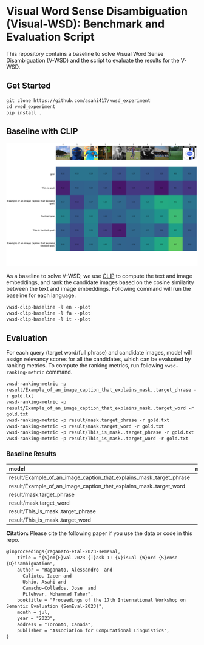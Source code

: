 # Visual Word Sense Disambiguation (Visual-WSD): Benchmark and Evaluation Script
This repository contains a baseline to solve Visual Word Sense Disambiguation (V-WSD) and the script to evaluate the results for the V-WSD.

## Get Started
```shell
git clone https://github.com/asahi417/vwsd_experiment
cd vwsd_experiment
pip install .
```

## Baseline with CLIP


<p align="center">
  <img src="result/visualization/en/similarity.0.png">
</p>

As a baseline to solve V-WSD, we use [CLIP](https://arxiv.org/abs/2103.00020) to compute the text and image embeddings, 
and rank the candidate images based on the cosine similarity between the text and image embeddings.
Following command will run the baseline for each language. 
```shell
vwsd-clip-baseline -l en --plot
vwsd-clip-baseline -l fa --plot
vwsd-clip-baseline -l it --plot
```

## Evaluation
For each query (target word/full phrase) and candidate images, model will assign relevancy scores for all the candidates, which can be evaluated by ranking metrics.
To compute the ranking metrics, run following `vwsd-ranking-metric` command.

```shell
vwsd-ranking-metric -p result/Example_of_an_image_caption_that_explains_mask..target_phrase -r gold.txt
vwsd-ranking-metric -p result/Example_of_an_image_caption_that_explains_mask..target_word -r gold.txt
vwsd-ranking-metric -p result/mask.target_phrase -r gold.txt
vwsd-ranking-metric -p result/mask.target_word -r gold.txt
vwsd-ranking-metric -p result/This_is_mask..target_phrase -r gold.txt
vwsd-ranking-metric -p result/This_is_mask..target_word -r gold.txt
```

### Baseline Results

| model                                                                |   mrr_official/en |   hit_official/en |   hit_rate@1/en |   map@5/en |   mrr@5/en |   ndcg@5/en |   map@10/en |   mrr@10/en |   ndcg@10/en |   mrr_official/fa |   hit_official/fa |   hit_rate@1/fa |   map@5/fa |   mrr@5/fa |   ndcg@5/fa |   map@10/fa |   mrr@10/fa |   ndcg@10/fa |   mrr_official/it |   hit_official/it |   hit_rate@1/it |   map@5/it |   mrr@5/it |   ndcg@5/it |   map@10/it |   mrr@10/it |   ndcg@10/it |   mrr_official/avg |   hit_official/avg |   hit_rate@1/avg |   map@5/avg |   mrr@5/avg |   ndcg@5/avg |   map@10/avg |   mrr@10/avg |   ndcg@10/avg |
|:---------------------------------------------------------------------|------------------:|------------------:|----------------:|-----------:|-----------:|------------:|------------:|------------:|-------------:|------------------:|------------------:|----------------:|-----------:|-----------:|------------:|------------:|------------:|-------------:|------------------:|------------------:|----------------:|-----------:|-----------:|------------:|------------:|------------:|-------------:|-------------------:|-------------------:|-----------------:|------------:|------------:|-------------:|-------------:|-------------:|--------------:|
| result/Example_of_an_image_caption_that_explains_mask..target_phrase |          0.668163 |          0.50324  |        0.50324  |   0.652592 |   0.652592 |    0.71162  |    0.668163 |    0.668163 |     0.748529 |          0.38905  |             0.185 |           0.185 |   0.342583 |   0.342583 |    0.419426 |    0.38905  |    0.38905  |     0.531431 |          0.37596  |          0.190164 |        0.190164 |   0.320492 |   0.320492 |    0.382175 |    0.37596  |    0.37596  |     0.519219 |           0.477724 |           0.292801 |         0.292801 |    0.438556 |    0.438556 |     0.504407 |     0.477724 |     0.477724 |      0.599726 |
| result/Example_of_an_image_caption_that_explains_mask..target_word   |          0.483614 |          0.291577 |        0.291577 |   0.44964  |   0.44964  |    0.521259 |    0.483614 |    0.483614 |     0.604849 |          0.363502 |             0.165 |           0.165 |   0.314083 |   0.314083 |    0.389235 |    0.363502 |    0.363502 |     0.510824 |          0.305109 |          0.134426 |        0.134426 |   0.236448 |   0.236448 |    0.289363 |    0.305109 |    0.305109 |     0.461987 |           0.384075 |           0.197001 |         0.197001 |    0.33339  |    0.33339  |     0.399953 |     0.384075 |     0.384075 |      0.525887 |
| result/mask.target_phrase                                            |          0.738763 |          0.604752 |        0.604752 |   0.728582 |   0.728582 |    0.777656 |    0.738763 |    0.738763 |     0.802202 |          0.466974 |             0.285 |           0.285 |   0.431917 |   0.431917 |    0.505394 |    0.466974 |    0.466974 |     0.591721 |          0.426063 |          0.22623  |        0.22623  |   0.384809 |   0.384809 |    0.457448 |    0.426063 |    0.426063 |     0.559699 |           0.543933 |           0.371994 |         0.371994 |    0.515102 |    0.515102 |     0.580166 |     0.543933 |     0.543933 |      0.651207 |
| result/mask.target_word                                              |          0.544272 |          0.354212 |        0.354212 |   0.518862 |   0.518862 |    0.588232 |    0.544272 |    0.544272 |     0.652186 |          0.389635 |             0.205 |           0.205 |   0.345833 |   0.345833 |    0.421285 |    0.389635 |    0.389635 |     0.530641 |          0.292006 |          0.114754 |        0.114754 |   0.22541  |   0.22541  |    0.281829 |    0.292006 |    0.292006 |     0.451744 |           0.408638 |           0.224655 |         0.224655 |    0.363369 |    0.363369 |     0.430449 |     0.408638 |     0.408638 |      0.544857 |
| result/This_is_mask..target_phrase                                   |          0.746562 |          0.613391 |        0.613391 |   0.737221 |   0.737221 |    0.786229 |    0.746562 |    0.746562 |     0.808288 |          0.431677 |             0.23  |           0.23  |   0.39675  |   0.39675  |    0.478827 |    0.431677 |    0.431677 |     0.565028 |          0.44585  |          0.236066 |        0.236066 |   0.40694  |   0.40694  |    0.481727 |    0.44585  |    0.44585  |     0.576038 |           0.541363 |           0.359819 |         0.359819 |    0.513637 |    0.513637 |     0.582261 |     0.541363 |     0.541363 |      0.649784 |
| result/This_is_mask..target_word                                     |          0.534535 |          0.343413 |        0.343413 |   0.507883 |   0.507883 |    0.57969  |    0.534535 |    0.534535 |     0.644897 |          0.38375  |             0.195 |           0.195 |   0.337167 |   0.337167 |    0.410074 |    0.38375  |    0.38375  |     0.52592  |          0.347077 |          0.15082  |        0.15082  |   0.285137 |   0.285137 |    0.344631 |    0.347077 |    0.347077 |     0.496778 |           0.421787 |           0.229744 |         0.229744 |    0.376729 |    0.376729 |     0.444798 |     0.421787 |     0.421787 |      0.555865 |


**Citation:**
Please cite the following paper if you use the data or code in this repo.

```
@inproceedings{raganato-etal-2023-semeval,
    title = "{S}em{E}val-2023 {T}ask 1: {V}isual {W}ord {S}ense {D}isambiguation",
    author = "Raganato, Alessandro  and
      Calixto, Iacer and
      Ushio, Asahi and
      Camacho-Collados, Jose  and
      Pilehvar, Mohammad Taher",
    booktitle = "Proceedings of the 17th International Workshop on Semantic Evaluation (SemEval-2023)",
    month = jul,
    year = "2023",
    address = "Toronto, Canada",
    publisher = "Association for Computational Linguistics",
}
```
